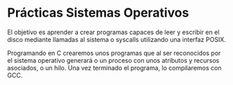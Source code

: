 # Prácticas Sistemas Operativos

El objetivo es aprender a crear programas capaces de leer y escribir en el disco mediante llamadas al sistema o syscalls utilizando una interfaz POSIX.

Programando en C crearemos unos programas que al ser reconocidos por el sistema operativo generará o un proceso con unos atributos y recursos asociados, o un hilo. Una vez terminado el programa, lo compilaremos con GCC.

